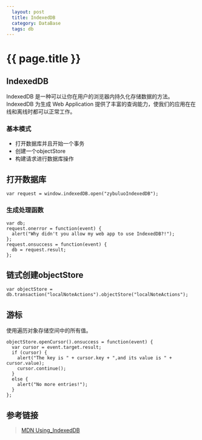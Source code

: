 ```yaml
---
  layout: post
  title: IndexedDB
  category: DataBase
  tags: db
---
```


# {{ page.title }}

## IndexedDB

IndexedDB 是一种可以让你在用户的浏览器内持久化存储数据的方法。IndexedDB 为生成 Web Application 提供了丰富的查询能力，使我们的应用在在线和离线时都可以正常工作。

### 基本模式

- 打开数据库并且开始一个事务
- 创建一个objectStore
- 构建请求进行数据库操作

## 打开数据库

```
var request = window.indexedDB.open("zybuluoIndexedDB");
```

### 生成处理函数

```
var db;
request.onerror = function(event) {
  alert("Why didn't you allow my web app to use IndexedDB?!");
};
request.onsuccess = function(event) {
  db = request.result;
};
```

## 链式创建objectStore

```
var objectStore = db.transaction("localNoteActions").objectStore("localNoteActions");
```

## 游标

使用遍历对象存储空间中的所有值。

```
objectStore.openCursor().onsuccess = function(event) {
  var cursor = event.target.result;
  if (cursor) {
    alert("The key is " + cursor.key + ",and its value is " + cursor.value);
    cursor.continue();
  }
  else {
    alert("No more entries!");
  }
};
```

## 参考链接

> [MDN Using_IndexedDB](https://developer.mozilla.org/zh-CN/docs/Web/API/IndexedDB_API/Using_IndexedDB) 



